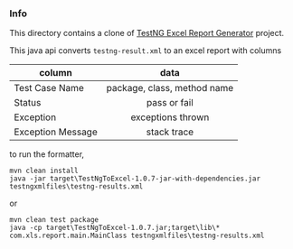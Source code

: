### Info
This directory contains a clone of [TestNG Excel Report Generator](https://github.com/rahulrathore44/ExcelReportGenerator) project. 

This java api converts `testng-result.xml` to an excel report with columns

|column           |data                        | 
| ----------------|:--------------------------:|
|Test Case Name   |package, class, method name | 
|Status           |pass or fail                |
|Exception        |exceptions thrown           |
|Exception Message|stack trace                 |

to run the formatter,
```
mvn clean install
java -jar target\TestNgToExcel-1.0.7-jar-with-dependencies.jar testngxmlfiles\testng-results.xml
```
or
```
mvn clean test package
java -cp target\TestNgToExcel-1.0.7.jar;target\lib\* com.xls.report.main.MainClass testngxmlfiles\testng-results.xml
```

